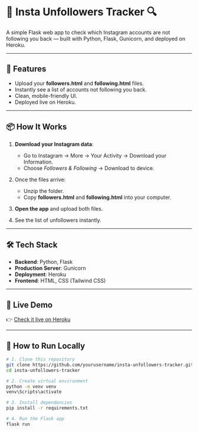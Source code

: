 # 📸 Insta Unfollowers Tracker 🔍

A simple Flask web app to check which Instagram accounts are not following you back — built with Python, Flask, Gunicorn, and deployed on Heroku.

---

## 🚀 Features

- Upload your **followers.html** and **following.html** files.
- Instantly see a list of accounts not following you back.
- Clean, mobile-friendly UI.
- Deployed live on Heroku.

---

## 📦 How It Works

1. **Download your Instagram data**:
   - Go to Instagram → More → Your Activity → Download your Information.
   - Choose *Followers & Following* → Download to device.

2. Once the files arrive:
   - Unzip the folder.
   - Copy **followers.html** and **following.html** into your computer.

3. **Open the app** and upload both files.

4. See the list of unfollowers instantly.

---

## 🛠️ Tech Stack

- **Backend**: Python, Flask
- **Production Server**: Gunicorn
- **Deployment**: Heroku
- **Frontend**: HTML, CSS (Tailwind CSS)

---

## 📡 Live Demo

👉 [Check it live on Heroku](https://insta-unfollowers-mithun-9455d165cd09.herokuapp.com/)

---

## 📝 How to Run Locally

```bash
# 1. Clone this repository
git clone https://github.com/yourusername/insta-unfollowers-tracker.git
cd insta-unfollowers-tracker

# 2. Create virtual environment
python -m venv venv
venv\Scripts\activate

# 3. Install dependencies
pip install -r requirements.txt

# 4. Run the Flask app
flask run
